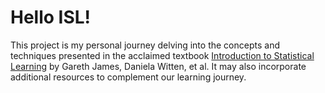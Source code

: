 # Hello ISL!

This project is my personal journey delving into the concepts and techniques presented in the acclaimed textbook [Introduction to Statistical Learning](https://www.statlearning.com/resources-python) by Gareth James, Daniela Witten, et al. It may also incorporate additional resources to complement our learning journey.
